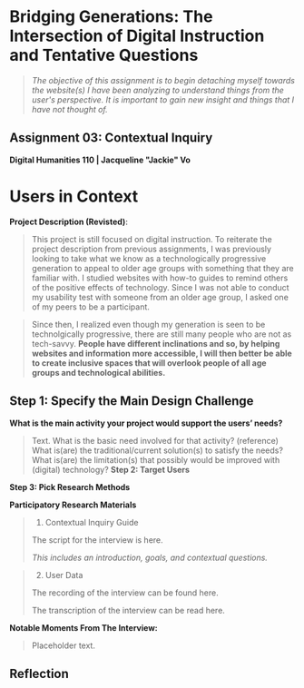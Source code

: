 # Bridging Generations: The Intersection of Digital Instruction and Tentative Questions

> *The objective of this assignment is to begin detaching myself towards the website(s) I have been analyzing to understand things from the user's perspective. It is important to gain new insight and things that I have not thought of.*
 
## Assignment 03: Contextual Inquiry ##
__Digital Humanities 110 | Jacqueline "Jackie" Vo__

# Users in Context #

**Project Description (Revisted)**: 

> This project is still focused on digital instruction. To reiterate the project description from previous assignments, I was previously looking to take what we know as a technologically progressive generation to appeal to older age groups with something that they are familiar with. I studied websites with how-to guides to remind others of the positive effects of technology. Since I was not able to conduct my usability test with someone from an older age group, I asked one of my peers to be a participant. 

> Since then, I realized even though my generation is seen to be technolgically progressive, there are still many people who are not as tech-savvy. **People have different inclinations and so, by helping websites and information more accessible, I will then better be able to create inclusive spaces that will overlook people of all age groups and technological abilities.**

## **Step 1: Specify the Main Design Challenge** ##
**What is the main activity your project would support the users’ needs?**
> Text.
What is the basic need involved for that activity? (reference)
What is(are) the traditional/current solution(s) to satisfy the needs?
What is(are) the limitation(s) that possibly would be improved with (digital) technology?
**Step 2: Target Users** 

**Step 3: Pick Research Methods** 

**Participatory Research Materials** 
> 1. Contextual Inquiry Guide
> 
> The script for the interview is here. 
> 
> *This includes an introduction, goals, and contextual questions.*

> 2. User Data
> 
> The recording of the interview can be found here.
> 
> The transcription of the interview can be read here.

**Notable Moments From The Interview:**

> Placeholder text.

## Reflection ##
